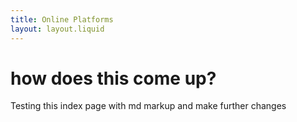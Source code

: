 ```yaml
---
title: Online Platforms
layout: layout.liquid
---
```


# how does this come up?

Testing this index page with md markup and make further changes
